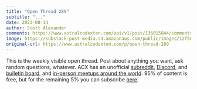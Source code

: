 ```yaml
---
title: "Open Thread 289"
subtitle: "..."
date: 2023-08-14
author: Scott Alexander
comments: https://www.astralcodexten.com/api/v1/post/136015844/comments?&all_comments=true
image: https://substack-post-media.s3.amazonaws.com/public/images/12f58832-2b6c-4841-a951-d5b619b11188_255x255.webp
original-url: https://www.astralcodexten.com/p/open-thread-289
---
```

This is the weekly visible open thread. Post about anything you want, ask random questions, whatever. ACX has an unofficial [subreddit](https://www.reddit.com/r/slatestarcodex/), [Discord](https://discord.gg/RTKtdut), and [bulletin board](https://www.datasecretslox.com/index.php), and [in-person meetups around the world](https://www.lesswrong.com/community?filters%5B0%5D=SSC). 95% of content is free, but for the remaining 5% you can subscribe [here](https://astralcodexten.substack.com/subscribe?).
